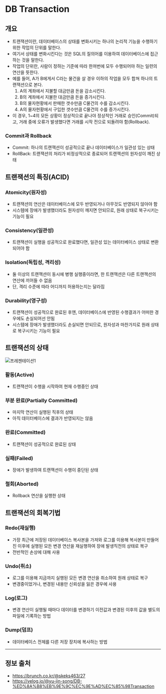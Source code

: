 # DB Transaction

## 개요

- 트랜잭션이란, 데이터베이스의 상태를 변화시키는 하나의 논리적 기능을 수행하기 위한 작업의 단위를 말한다.
- 여기서 상태를 변화시킨다는 것은 SQL의 질의어를 이용하여 데이터베이스에 접근하는 것을 말한다.
- 작업의 단위란, 사람이 정하는 기준에 따라 한꺼번에 모두 수행되어야 하는 일련의 연산을 뜻한다.
- 예를 들어, A가 B에게서 C라는 물건을 살 경우 이하의 작업을 모두 합쳐 하나의 트랜잭션으로 본다.
  1. A의 계좌에서 지불할 대금만큼 돈을 감소시킨다.
  2. B의 계좌에서 지불한 대금만큼 돈을 증가시킨다.
  3. B의 물자현황에서 판매한 갯수만큼 C물건의 수를 감소시킨다.
  4. A의 물자현황에서 구입한 갯수만큼 C물건의 수를 증가시킨다.
- 이 경우, 1~4의 모든 상황이 정상적으로 끝나야 정상적인 거래로 승인(Commit)되고, 거래 중에 오류가 발생했다면 거래를 시작 전으로 되돌려야 함(Rollback).

### Commit과 Rollback

- Commit: 하나의 트랜잭션이 성공적으로 끝나 데이터베이스가 일관성 있는 상태
- RollBack: 트랜잭션의 처리가 비정상적으로 종료되어 트랜잭션의 원자성이 깨진 상태

## 트랜잭션의 특징(ACID)

### Atomicity(원자성)

- 트랜잭션의 연산은 데이터베이스에 모두 반영되거나 아무것도 반영되지 않아야 함
- 시스템에 장애가 발생했더라도 원자성이 깨지면 안되므로, 원래 상태로 복구시키는 기능이 필요

### Consistency(일관성)

- 트랜잭션이 실행을 성공적으로 완료했다면, 일관성 있는 데이터베이스 상태로 변환되어야 함

### Isolation(독립성, 격리성)

- 둘 이상의 트랜잭션이 동시에 병행 실행중이라면, 한 트랜잭션은 다른 트랜잭션의 연산에 끼어들 수 없음
- 단, 격리 수준에 따라 어디까지 허용하는지는 달라짐

### Durability(영구성)

- 트랜잭션이 성공적으로 완료된 후엔, 데이터베이스에 반영된 수행결과가 어떠한 경우에도 손실되어선 안됨
- 시스템에 장애가 발생했더라도 손실되면 안되므로, 원자성과 마찬가지로 원래 상태로 복구시키는 기능이 필요

## 트랜잭션의 상태

![프레젠테이션1](https://user-images.githubusercontent.com/63623597/230893080-3d1623b9-3873-4a5f-a87f-6885fb01a4b0.png)

### 활동(Active)

- 트랜잭션이 수행을 시작하여 현재 수행중인 상태

### 부분 완료(Partially Committed)

- 마지막 연산이 실행된 직후의 상태
- 아직 데이터베이스에 결과가 반영되지는 않음

### 완료(Committed)

- 트랜잭션이 성공적으로 완료된 상태

### 실패(Failed)

- 장애가 발생하여 트랜잭션이 수행이 중단된 상태

### 철회(Aborted)

- Rollback 연산을 실행한 상태

## 트랜잭션의 회복기법

### Redo(재실행)

- 가장 최근에 저장된 데이터베이스 복사본을 가져와 로그를 이용해 복사본이 만들어진 이후에 실행된 모든 변경 연산을 재실행하여 장애 발생직전의 상태로 복구
- 전반적인 손상에 대해 사용

### Undo(취소)

- 로그를 이용해 지금까지 실행된 모든 변경 연산을 취소하여 원래 상태로 복구
- 변경중이었거나, 변경된 내용만 신뢰성을 잃은 경우에 사용

### Log(로그)

- 변경 연산이 실행될 때마다 데이터를 변경하기 이전값과 변경된 이후의 값을 별도의 파일에 기록하는 방법

### Dump(덤프)

- 데이터베이스 전체를 다른 저장 장치에 복사하는 방법

---

## 정보 출처

- https://brunch.co.kr/@skeks463/27
- https://velog.io/@yu-jin-song/DB-%ED%8A%B8%EB%9E%9C%EC%9E%AD%EC%85%98Transaction
